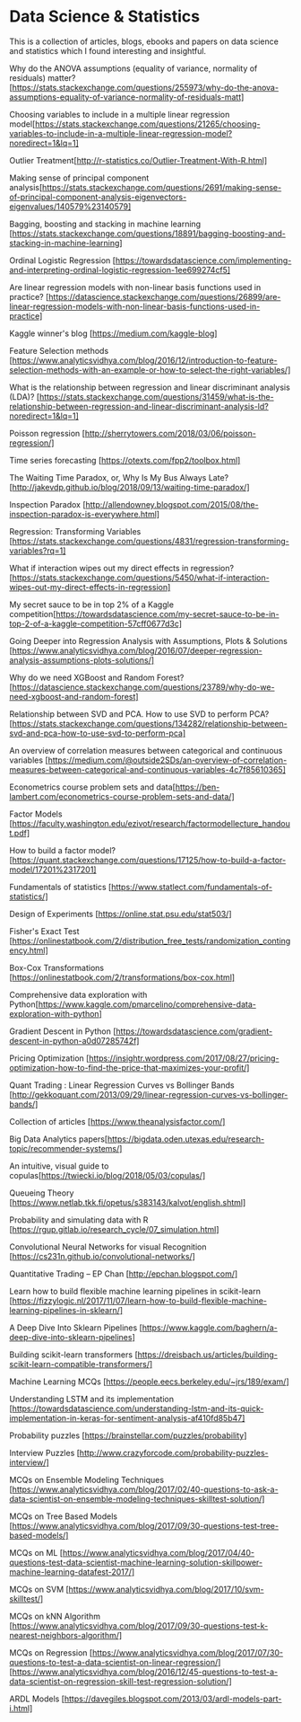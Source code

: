 # Data Science & Statistics

This is a collection of articles, blogs, ebooks and papers on data science and statistics which I found interesting and insightful.

Why do the ANOVA assumptions (equality of variance, normality of residuals) matter? [https://stats.stackexchange.com/questions/255973/why-do-the-anova-assumptions-equality-of-variance-normality-of-residuals-matt]

Choosing variables to include in a multiple linear regression model[https://stats.stackexchange.com/questions/21265/choosing-variables-to-include-in-a-multiple-linear-regression-model?noredirect=1&lq=1]

Outlier Treatment[http://r-statistics.co/Outlier-Treatment-With-R.html]

Making sense of principal component analysis[https://stats.stackexchange.com/questions/2691/making-sense-of-principal-component-analysis-eigenvectors-eigenvalues/140579%23140579]

Bagging, boosting and stacking in machine learning [https://stats.stackexchange.com/questions/18891/bagging-boosting-and-stacking-in-machine-learning]

Ordinal Logistic Regression [https://towardsdatascience.com/implementing-and-interpreting-ordinal-logistic-regression-1ee699274cf5]

Are linear regression models with non-linear basis functions used in practice? [https://datascience.stackexchange.com/questions/26899/are-linear-regression-models-with-non-linear-basis-functions-used-in-practice]

Kaggle winner's blog [https://medium.com/kaggle-blog]

Feature Selection methods [https://www.analyticsvidhya.com/blog/2016/12/introduction-to-feature-selection-methods-with-an-example-or-how-to-select-the-right-variables/]

What is the relationship between regression and linear discriminant analysis (LDA)? [https://stats.stackexchange.com/questions/31459/what-is-the-relationship-between-regression-and-linear-discriminant-analysis-ld?noredirect=1&lq=1]

Poisson regression [http://sherrytowers.com/2018/03/06/poisson-regression/]

Time series forecasting [https://otexts.com/fpp2/toolbox.html]

The Waiting Time Paradox, or, Why Is My Bus Always Late? [http://jakevdp.github.io/blog/2018/09/13/waiting-time-paradox/]

Inspection Paradox [http://allendowney.blogspot.com/2015/08/the-inspection-paradox-is-everywhere.html]

Regression: Transforming Variables [https://stats.stackexchange.com/questions/4831/regression-transforming-variables?rq=1]

What if interaction wipes out my direct effects in regression? [https://stats.stackexchange.com/questions/5450/what-if-interaction-wipes-out-my-direct-effects-in-regression]

My secret sauce to be in top 2% of a Kaggle competition[https://towardsdatascience.com/my-secret-sauce-to-be-in-top-2-of-a-kaggle-competition-57cff0677d3c]

Going Deeper into Regression Analysis with Assumptions, Plots & Solutions [https://www.analyticsvidhya.com/blog/2016/07/deeper-regression-analysis-assumptions-plots-solutions/]

Why do we need XGBoost and Random Forest? [https://datascience.stackexchange.com/questions/23789/why-do-we-need-xgboost-and-random-forest]

Relationship between SVD and PCA. How to use SVD to perform PCA? [https://stats.stackexchange.com/questions/134282/relationship-between-svd-and-pca-how-to-use-svd-to-perform-pca]

An overview of correlation measures between categorical and continuous variables [https://medium.com/@outside2SDs/an-overview-of-correlation-measures-between-categorical-and-continuous-variables-4c7f85610365]

Econometrics course problem sets and data[https://ben-lambert.com/econometrics-course-problem-sets-and-data/]

Factor Models [https://faculty.washington.edu/ezivot/research/factormodellecture_handout.pdf]

How to build a factor model? [https://quant.stackexchange.com/questions/17125/how-to-build-a-factor-model/17201%2317201]

Fundamentals of statistics [https://www.statlect.com/fundamentals-of-statistics/]

Design of Experiments [https://online.stat.psu.edu/stat503/]

Fisher's Exact Test [https://onlinestatbook.com/2/distribution_free_tests/randomization_contingency.html]

Box-Cox Transformations [https://onlinestatbook.com/2/transformations/box-cox.html]

Comprehensive data exploration with Python[https://www.kaggle.com/pmarcelino/comprehensive-data-exploration-with-python]

Gradient Descent in Python [https://towardsdatascience.com/gradient-descent-in-python-a0d07285742f]

Pricing Optimization [https://insightr.wordpress.com/2017/08/27/pricing-optimization-how-to-find-the-price-that-maximizes-your-profit/]

Quant Trading : Linear Regression Curves vs Bollinger Bands [http://gekkoquant.com/2013/09/29/linear-regression-curves-vs-bollinger-bands/]

Collection of articles [https://www.theanalysisfactor.com/]

Big Data Analytics papers[https://bigdata.oden.utexas.edu/research-topic/recommender-systems/]

An intuitive, visual guide to copulas[https://twiecki.io/blog/2018/05/03/copulas/]

Queueing Theory [https://www.netlab.tkk.fi/opetus/s383143/kalvot/english.shtml]

Probability and simulating data with R [https://rgup.gitlab.io/research_cycle/07_simulation.html]

Convolutional Neural Networks for visual Recognition [https://cs231n.github.io/convolutional-networks/]

Quantitative Trading – EP Chan [http://epchan.blogspot.com/]

Learn how to build flexible machine learning pipelines in scikit-learn [https://fizzylogic.nl/2017/11/07/learn-how-to-build-flexible-machine-learning-pipelines-in-sklearn/]

A Deep Dive Into Sklearn Pipelines [https://www.kaggle.com/baghern/a-deep-dive-into-sklearn-pipelines]

Building scikit-learn transformers [https://dreisbach.us/articles/building-scikit-learn-compatible-transformers/]

Machine Learning MCQs [https://people.eecs.berkeley.edu/~jrs/189/exam/]

Understanding LSTM and its implementation [https://towardsdatascience.com/understanding-lstm-and-its-quick-implementation-in-keras-for-sentiment-analysis-af410fd85b47]

Probability puzzles [https://brainstellar.com/puzzles/probability]

Interview Puzzles [http://www.crazyforcode.com/probability-puzzles-interview/]

MCQs on Ensemble Modeling Techniques [https://www.analyticsvidhya.com/blog/2017/02/40-questions-to-ask-a-data-scientist-on-ensemble-modeling-techniques-skilltest-solution/]

MCQs on Tree Based Models [https://www.analyticsvidhya.com/blog/2017/09/30-questions-test-tree-based-models/]

MCQs on ML [https://www.analyticsvidhya.com/blog/2017/04/40-questions-test-data-scientist-machine-learning-solution-skillpower-machine-learning-datafest-2017/]

MCQs on SVM [https://www.analyticsvidhya.com/blog/2017/10/svm-skilltest/]

MCQs on kNN Algorithm [https://www.analyticsvidhya.com/blog/2017/09/30-questions-test-k-nearest-neighbors-algorithm/]

MCQs on Regression [https://www.analyticsvidhya.com/blog/2017/07/30-questions-to-test-a-data-scientist-on-linear-regression/]
 [https://www.analyticsvidhya.com/blog/2016/12/45-questions-to-test-a-data-scientist-on-regression-skill-test-regression-solution/]

ARDL Models [https://davegiles.blogspot.com/2013/03/ardl-models-part-i.html]

